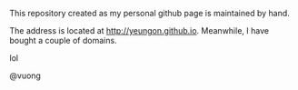 This repository created as my personal github page is maintained by hand.

The address is located at http://yeungon.github.io. Meanwhile, I have bought a couple of domains.

lol

@vuong

